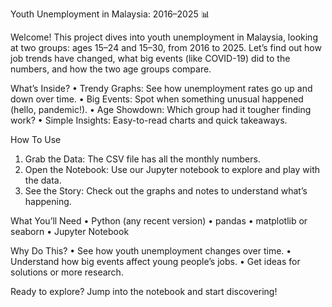 Youth Unemployment in Malaysia: 2016–2025 📊

Welcome! This project dives into youth unemployment in Malaysia, looking at two groups: ages 15–24 and 15–30, from 2016 to 2025. Let’s find out how job trends have changed, what big events (like COVID-19) did to the numbers, and how the two age groups compare.

What’s Inside?
 • Trendy Graphs: See how unemployment rates go up and down over time.
 • Big Events: Spot when something unusual happened (hello, pandemic!).
 • Age Showdown: Which group had it tougher finding work?
 • Simple Insights: Easy-to-read charts and quick takeaways.

How To Use
 1. Grab the Data: The CSV file has all the monthly numbers.
 2. Open the Notebook: Use our Jupyter notebook to explore and play with the data.
 3. See the Story: Check out the graphs and notes to understand what’s happening.

What You’ll Need
 • Python (any recent version)
 • pandas
 • matplotlib or seaborn
 • Jupyter Notebook

Why Do This?
 • See how youth unemployment changes over time.
 • Understand how big events affect young people’s jobs.
 • Get ideas for solutions or more research.

Ready to explore? Jump into the notebook and start discovering!